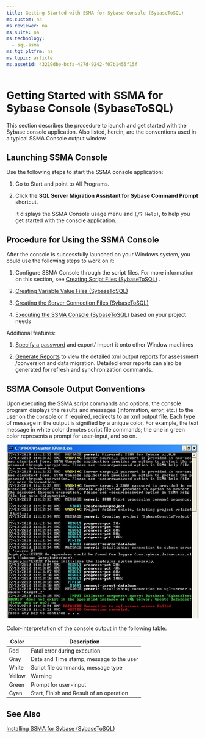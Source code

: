 ```yaml
---
title: Getting Started with SSMA for Sybase Console (SybaseToSQL)
ms.custom: na
ms.reviewer: na
ms.suite: na
ms.technology: 
  - sql-ssma
ms.tgt_pltfrm: na
ms.topic: article
ms.assetid: 43219dbe-bcfa-427d-9242-f07b1455f15f
---
```

# Getting Started with SSMA for Sybase Console (SybaseToSQL)
This section describes the procedure to launch and get started with the Sybase console application. Also listed, herein, are the conventions used in a typical SSMA Console output window.  
  
## Launching SSMA Console  
Use the following steps to start the SSMA console application:  
  
1.  Go to Start and point to All Programs.  
  
2.  Click the **SQL Server Migration Assistant for Sybase Command Prompt** shortcut.  
  
    It displays the SSMA Console usage menu and `(/? Help)`, to help you get started with the console application.  
  
## Procedure for Using the SSMA Console  
After the console is successfully launched on your Windows system, you could use the following steps to work on it:  
  
1.  Configure SSMA Console through the script files. For more information on this section, see [Creating Script Files &#40;SybaseToSQL&#41;](../content/Creating-Script-Files--SybaseToSQL-.md) .  
  
2.  [Creating Variable Value Files &#40;SybaseToSQL&#41;](../content/Creating-Variable-Value-Files--SybaseToSQL-.md)  
  
3.  [Creating the Server Connection Files &#40;SybaseToSQL&#41;](../content/Creating-the-Server-Connection-Files--SybaseToSQL-.md)  
  
4.  [Executing the SSMA Console &#40;SybaseToSQL&#41;](../content/Executing-the-SSMA-Console--SybaseToSQL-.md) based on your project needs  
  
Additional features:  
  
1.  [Specify a password](assetId:///9b6a70f9-6840-4140-a059-bb7bd7ccc67c) and export\/ import it onto other Window machines  
  
2.  [Generate Reports](assetId:///19278f6a-6d58-4867-9d71-c6228040466e) to view the detailed xml output reports for assessment \/conversion and data migration. Detailed error reports can also be generated for refresh and synchronization commands.  
  
## SSMA Console Output Conventions  
Upon executing the SSMA script commands and options, the console program displays the results and messages (information, error, etc.) to the user on the console or if required, redirects to an xml output file. Each type of message in the output is signified by a unique color. For example, the text message in white color denotes script file commands; the one in green color represents a prompt for user\-input, and so on.  
  
![SSMAConsoleOutput_Sybase](../content/media/SSMAConsoleOutput_Sybase.JPG "SSMAConsoleOutput_Sybase")  
  
Color\-interpretation of the console output in the following table:  
  
|Color|Description|  
|---------|---------------|  
|Red|Fatal error during execution|  
|Gray|Date and Time stamp, message to the user|  
|White|Script file commands, message type|  
|Yellow|Warning|  
|Green|Prompt for user\-input|  
|Cyan|Start, Finish and Result of an operation|  
  
## See Also  
[Installing SSMA  for Sybase &#40;SybaseToSQL&#41;](../content/Installing-SSMA--for-Sybase--SybaseToSQL-.md)  
  
